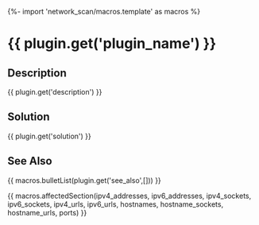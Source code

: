 {%- import 'network_scan/macros.template' as macros %}
# {{ plugin.get('plugin_name') }}

## Description

{{ plugin.get('description') }}

## Solution

{{ plugin.get('solution') }}

## See Also

{{ macros.bulletList(plugin.get('see_also',[])) }}

{{ macros.affectedSection(ipv4_addresses,
    ipv6_addresses,
    ipv4_sockets,
    ipv6_sockets,
    ipv4_urls,
    ipv6_urls,
    hostnames,
    hostname_sockets,
    hostname_urls,
    ports) }}
